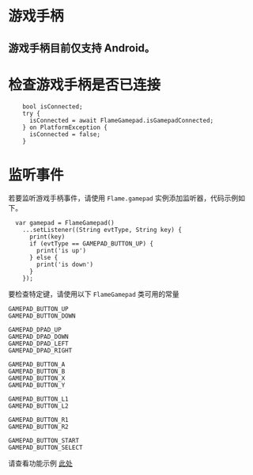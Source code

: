 # 游戏手柄

## 游戏手柄目前仅支持 Android。

# 检查游戏手柄是否已连接

```
    bool isConnected;
    try {
      isConnected = await FlameGamepad.isGamepadConnected;
    } on PlatformException {
      isConnected = false;
    }
```

# 监听事件
若要监听游戏手柄事件，请使用 `Flame.gamepad` 实例添加监听器，代码示例如下。

```
  var gamepad = FlameGamepad()
    ...setListener((String evtType, String key) {
      print(key)
      if (evtType == GAMEPAD_BUTTON_UP) {
        print('is up')
      } else {
        print('is down')
      }
    });
```
要检查特定键，请使用以下 `FlameGamepad` 类可用的常量

```
GAMEPAD_BUTTON_UP
GAMEPAD_BUTTON_DOWN

GAMEPAD_DPAD_UP
GAMEPAD_DPAD_DOWN
GAMEPAD_DPAD_LEFT
GAMEPAD_DPAD_RIGHT

GAMEPAD_BUTTON_A
GAMEPAD_BUTTON_B
GAMEPAD_BUTTON_X
GAMEPAD_BUTTON_Y

GAMEPAD_BUTTON_L1
GAMEPAD_BUTTON_L2

GAMEPAD_BUTTON_R1
GAMEPAD_BUTTON_R2

GAMEPAD_BUTTON_START
GAMEPAD_BUTTON_SELECT
```

请查看功能示例 [此处](https://github.com/erickzanardo/flame-gamepad-example)
